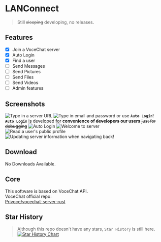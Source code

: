 # LANConnect
> Still ~~sleeping~~ developing, no releases.
## Features
- [X] Join a VoceChat server
- [X] Auto Login 
- [X] Find a user
- [ ] Send Messages  
- [ ] Send Pictures  
- [ ] Send Files  
- [ ] Send Videos  
- [ ] Admin features
## Screenshots
![Type in a server URL](https://github.com/user-attachments/assets/f563e3f9-9d8e-4280-bbe3-d62ef7f9d930)
![Type in email and password](https://github.com/user-attachments/assets/f22f6256-856f-448b-8335-80197786d5b9)
or use **`Auto Login`**!  
**`Auto Login`** is developed for **convenience of ~~developers~~ our users** ~~just for debugging~~
![Auto Login](https://github.com/user-attachments/assets/c0f7e89b-a2f1-413c-b71c-010587939c11)
![Welcome to server](https://github.com/user-attachments/assets/b9a71f14-9ac0-4352-963b-dd448ac6de42)
![Read a user's public profile](https://github.com/user-attachments/assets/3fc3808a-65c5-4fae-afc8-6388d25bb40b)
![Updating server information when navigating back!](https://github.com/user-attachments/assets/139327e1-1fa1-4126-b492-31434282ef52)
## Download
 No Downloads Available.
## Core
This software is based on VoceChat API.  
VoceChat official repo:  
[Privoce/vocechat-server-rust](https://github.com/Privoce/vocechat-server-rust)
## Star History
> Although this repo doesn't have any stars, `Star History` is still here.
[![Star History Chart](https://api.star-history.com/svg?repos=zsr-lukezhang/LANConnect&type=Date)](https://star-history.com/#zsr-lukezhang/LANConnect&Date)
